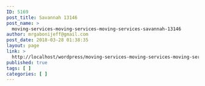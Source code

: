 ```yaml
---
ID: 5169
post_title: Savannah 13146
post_name: >
  moving-services-moving-services-moving-services-savannah-13146
author: mrgabonijeff@gmail.com
post_date: 2018-03-28 01:38:35
layout: page
link: >
  http://localhost/wordpress/moving-services-moving-services-moving-services-savannah-13146/
published: true
tags: [ ]
categories: [ ]
---
```

